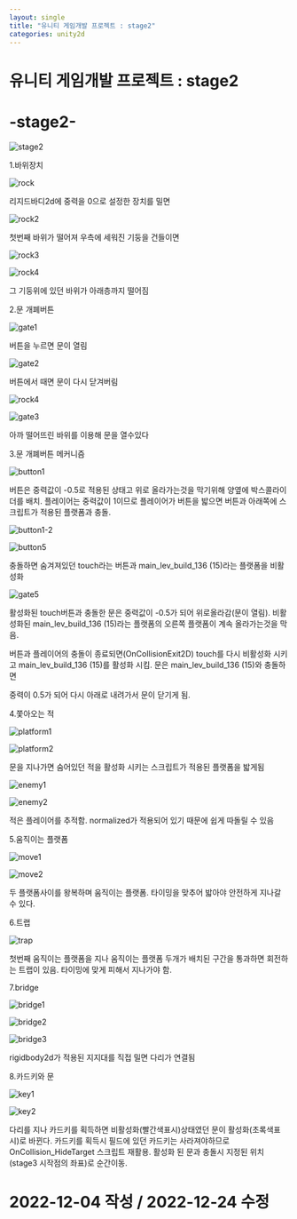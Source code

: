 ```yaml
---
layout: single
title: "유니티 게임개발 프로젝트 : stage2"
categories: unity2d
---
```

# 유니티 게임개발 프로젝트 : stage2

# -stage2-


![stage2](https://user-images.githubusercontent.com/117446950/209357902-62c3fa0d-ae92-4a68-9f43-c40d26dbd23e.PNG)





1.바위장치

![rock](https://user-images.githubusercontent.com/117446950/209357958-edcffd0a-78b0-42e4-b9f9-301b12b6efa7.PNG)

리지드바디2d에 중력을 0으로 설정한 장치를 밀면

![rock2](https://user-images.githubusercontent.com/117446950/209358942-08515180-42ba-46e2-9715-52cea856eef4.PNG)

첫번째 바위가 떨어져 우측에 세워진 기둥을 건들이면

![rock3](https://user-images.githubusercontent.com/117446950/209358954-bf6e34ac-2b3f-465b-a2c0-13d132a3999b.PNG)

![rock4](https://user-images.githubusercontent.com/117446950/209358959-d0c4ddbb-fbb4-4a18-a70b-f37bd899c8f5.PNG)

그 기둥위에 있던 바위가 아래층까지 떨어짐


2.문 개폐버튼

![gate1](https://user-images.githubusercontent.com/117446950/209358963-cda03a43-d0f0-4642-9c32-f48bdca86188.PNG)

버튼을 누르면 문이 열림

![gate2](https://user-images.githubusercontent.com/117446950/209358935-1aa8b12a-f609-486b-a2d5-42582a2f7b9b.PNG)

버튼에서 때면 문이 다시 닫겨버림

![rock4](https://user-images.githubusercontent.com/117446950/209358959-d0c4ddbb-fbb4-4a18-a70b-f37bd899c8f5.PNG)

![gate3](https://user-images.githubusercontent.com/117446950/209358939-44e06e6d-a2d6-4fc9-9e70-8dedbac02bf1.PNG)


아까 떨어뜨린 바위를 이용해 문을 열수있다

3.문 개폐버튼 메커니즘

![button1](https://user-images.githubusercontent.com/117446950/209360702-ca7dc4f0-b4a2-443e-94d1-bf0b27fbfff9.PNG)

버튼은 중력값이 -0.5로 적용된 상태고 위로 올라가는것을 막기위해 양옆에 박스콜라이더를 배치. 플레이어는 중력값이 1이므로
플레이어가 버튼을 밟으면 버튼과 아래쪽에 스크립트가 적용된 플랫폼과 충돌. 

![button1-2](https://user-images.githubusercontent.com/117446950/209360560-8b5453bc-a5e1-4f4b-9ca0-d25dfcf81270.PNG)

<script src="https://gist.github.com/studioKjm/8075d9f099100e95190d0bb06699c6df.js"></script>

![button5](https://user-images.githubusercontent.com/117446950/209361786-c620210a-8d2d-4ebe-8de2-138b57e5e02b.PNG)

충돌하면 숨겨져있던 touch라는 버튼과 main_lev_build_136 (15)라는 플랫폼을 비활성화

![gate5](https://user-images.githubusercontent.com/117446950/209361927-10e5e4e1-f28e-4467-92c8-1ad99291fbd8.PNG)

<script src="https://gist.github.com/studioKjm/94a875855ae7d801a0454fe0034e94e8.js"></script>

활성화된 touch버튼과 충돌한 문은 중력값이 -0.5가 되어 위로올라감(문이 열림). 비활성화된 main_lev_build_136 (15)라는 플랫폼의 오른쪽 플랫폼이 계속 올라가는것을 막음.

버튼과 플레이어의 충돌이 종료되면(OnCollisionExit2D) touch를 다시 비활성화 시키고 main_lev_build_136 (15)를 활성화 시킴. 문은 main_lev_build_136 (15)와 충돌하면 

중력이 0.5가 되어 다시 아래로 내려가서 문이 닫기게 됨.

4.쫓아오는 적

![platform1](https://user-images.githubusercontent.com/117446950/209425332-72cb9697-cd89-4f38-99cf-798f87ce3a76.PNG)

![platform2](https://user-images.githubusercontent.com/117446950/209425333-6170c625-fd23-4b4e-958b-d7917c2e059a.PNG)

<script src="https://gist.github.com/studioKjm/48481adc7d42f3717fab72753b09aaea.js"></script>

문을 지나가면 숨어있던 적을 활성화 시키는 스크립트가 적용된 플랫폼을 밟게됨

![enemy1](https://user-images.githubusercontent.com/117446950/209425327-d196d855-f770-4a0c-ab78-3b724398197b.PNG)

![enemy2](https://user-images.githubusercontent.com/117446950/209425329-4281af4e-6acd-4df3-9355-55bcdda74b47.PNG)

<script src="https://gist.github.com/studioKjm/784c11f06204db28394177f7f38c60d3.js"></script>

적은 플레이어를 추적함. normalized가 적용되어 있기 때문에 쉽게 따돌릴 수 있음

5.움직이는 플랫폼

![move1](https://user-images.githubusercontent.com/117446950/209425528-0e5a591a-2752-4caa-85db-ec236d32668b.PNG)

![move2](https://user-images.githubusercontent.com/117446950/209425529-94fa1f98-36f1-44c8-9184-2356cd9eb1c6.PNG)

<script src="https://gist.github.com/studioKjm/50fdbd25ffeac65001aa54c37cef20da.js"></script>

두 플랫폼사이를 왕복하며 움직이는 플랫폼. 타이밍을 맞추어 밟아야 안전하게 지나갈 수 있다.

6.트랩

![trap](https://user-images.githubusercontent.com/117446950/209425642-d9aaf182-f122-4e91-8a52-fc855d41c0da.PNG)

첫번째 움직이는 플랫폼을 지나 움직이는 플랫폼 두개가 배치된 구간을 통과하면 회전하는 트랩이 있음. 타이밍에 맞게 피해서 지나가야 함.

7.bridge

![bridge1](https://user-images.githubusercontent.com/117446950/209426385-6d63ab41-4f5f-4674-9bcd-7c48d1d5dec0.PNG)

![bridge2](https://user-images.githubusercontent.com/117446950/209426387-0a5b1d89-082d-44ad-85f6-fb27b596b826.PNG)

![bridge3](https://user-images.githubusercontent.com/117446950/209426388-efce2aab-ce97-49f0-aeb2-2b7fdff3f620.PNG)

rigidbody2d가 적용된 지지대를 직접 밀면 다리가 연결됨

8.카드키와 문

![key1](https://user-images.githubusercontent.com/117446950/209426464-408821c2-b3e9-4ae0-ae6e-0c933d41fe62.PNG)

![key2](https://user-images.githubusercontent.com/117446950/209426465-fd246292-dd13-4e95-bb63-2acd3450b6ef.PNG)

<script src="https://gist.github.com/studioKjm/ad4a27e6392387c6e4894be8868a0312.js"></script>

다리를 지나 카드키를 획득하면 비활성화(빨간색표시)상태였던 문이 활성화(초록색표시)로 바뀐다. 카드키를 획득시 필드에 있던 카드키는 사라져야하므로 OnCollision_HideTarget 스크립트 재활용. 활성화 된 문과 충돌시 지정된 위치(stage3 시작점의 좌표)로 순간이동.




# 2022-12-04 작성 / 2022-12-24 수정
